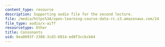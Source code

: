```yaml
---
content_type: resource
description: Supporting audio file for the second lecture.
file: /media/https%3A/open-learning-course-data-rc.s3.amazonaws.com/24-910-topics-in-linguistic-theory-laboratory-phonology-spring-2007/8ea0693f23883cd36014ed8f3ccbcb64_consonants1.aiff
file_type: audio/x-aiff
resourcetype: Other
title: Consonants
uid: 8ea0693f-2388-3cd3-6014-ed8f3ccbcb64
---
```

